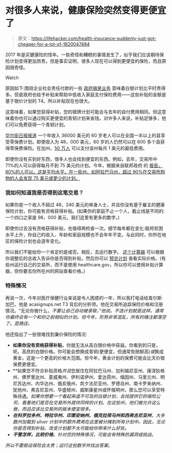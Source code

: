 # 对很多人来说，健康保险突然变得更便宜了

> 原文：<https://lifehacker.com/health-insurance-suddenly-just-got-cheaper-for-a-lot-of-1820047484>

2017 年是买健康险的怪年。一些奇怪和糟糕的事情发生了，似乎我们应该期待保险计划变得更加昂贵。但是事实证明，很多人现在可以得到更便宜的保险，而且原因很奇怪。

Watch

原因如下:围绕企业社会责任付款的一些 [政府搞笑业务](https://vitals.lifehacker.com/your-insurance-premiums-could-be-huge-next-year-and-he-1797946384) 意味着白银计划比平时贵得多。但是政府也给予补贴来帮助中低收入家庭支付保险费用——这些补贴的金额是基于银价计划的 T4。所以补贴现在也很大。

这意味着，如果您获得补贴，您的银牌计划可能会与去年的自付费用相同。但这意味着你也可以通过购买更便宜的青铜计划来省钱。对许多人来说，补贴足够多，他们可以免费获得一个青铜计划。

[华尔街日报报道](https://www.wsj.com/articles/more-aca-plans-to-come-with-no-premiums-in-2018-1509096602) 一个年收入 36000 美元的 60 岁老人可以在全国一半以上的县享受零保费计划。即使收入为 48，000 美元，60 岁的人仍然可以在 600 多个县获得零保费保险。在加州，[50 万人](https://www.wsj.com/articles/more-aca-plans-to-come-with-no-premiums-in-2018-1509096602) 可以支付该州每月 1 美元的最低费用。

即使你没有买到好东西，很多人也会找到便宜的东西。例如，去年，交易所中 71%的人可以获得每月不到 75 美元的计划。今年，根据来自联邦政府 的 [报告，80%的人可以。这是平均水平。在一些州，如阿拉巴马州，超过 90%在交易所购物的人会发现 75 美元或更少的计划。](https://aspe.hhs.gov/system/files/pdf/258456/Landscape_Master2018_1.pdf)

### 我如何知道我是否得到这笔交易？

如果你是一个收入不超过 48，240 美元的单身人士，并且你没有基于雇主的健康保险计划，你可能有资格获得补贴。(如果你的家庭不止一个人，截止线是不同的:一个四口之家是 98，000 美元，我们这里有更多的数字。)

即使你过去没有资格获得补贴，也值得再检查一次。细节每年都在变化:联邦贫困水平上升，你自己的收入、年龄和家庭规模也不会年年不变。与此同时，你所在地区的保险计划也会逐年变化。

所以我们不能给你一个肯定的是或否。相反，去运行数字。 [这个计算器](https://www.healthcare.gov/lower-costs/) 可以根据你调整后的总收入告诉你是否得到补贴，然后你可以 [预览计划](https://www.healthcare.gov/see-plans/) 查看实际价格。(有些州运行自己的交易所，而不是使用 healthcare.gov，所以你可以使用补贴计算器，但你要去你所在州的网站查看价格。)

### 特殊情况

再说一次，今年对医疗保健行业来说是令人困惑的一年，所以我打电话给查尔斯·加巴，他是 acasignups.net T3 背后的分析师。他在交易所追踪保险价格和注册情况。“无论你做什么，*不要让自己自动被录取，”他说。不选计划就是这样。通常你最终会有一个和你之前相似的计划。但今年，形势非常混乱，所有的赌注都落空了。逛商店。*

他还指出了一些很难找到廉价保险的情况:

*   **如果你没有资格获得补贴**，你就无法从高白银价格中获益。你看到的只是，呃，高昂的白银价格。你可能会想换成青铜(更便宜，但通常免赔额高)*或*换成黄金，这是一个更高的价格大范围。但今年，黄金计划的保费可能会比天价银保费更便宜。
*   **如果您不符合补贴资格*并且*您居住在阿拉巴马州、加利福尼亚州、康涅狄格州、佛罗里达州、夏威夷州、伊利诺伊州、爱达荷州、缅因州、马里兰州、明尼苏达州、内华达州、俄亥俄州、宾夕法尼亚州、罗德岛州、南卡罗来纳州、犹他州、弗吉尼亚州、华盛顿州、威斯康星州或怀俄明州，那么您可以享受特殊待遇。**如果你想要一个看起来遥不可及的白银计划，去找提供它的保险公司，看看他们是否在交易所外提供同样的计划*。在这些州，他们被允许这么做，而且应该比交易所的版本便宜很多。*
*   ***在科罗拉多州、特拉华州、印第安纳州、俄克拉荷马州和西弗吉尼亚州**，大多数州加载到 silver 计划中的额外费用在这里被分摊到所有计划中。因此，无论你是否得到补贴，改变计划都不太可能给你带来什么好处。*
*   ***不管怎样，比较价格**。针对您的特殊情况，可能会有特殊的漏洞或挑战。* 

*所以不要假设保险会太贵；运行这些数字并找出答案。*